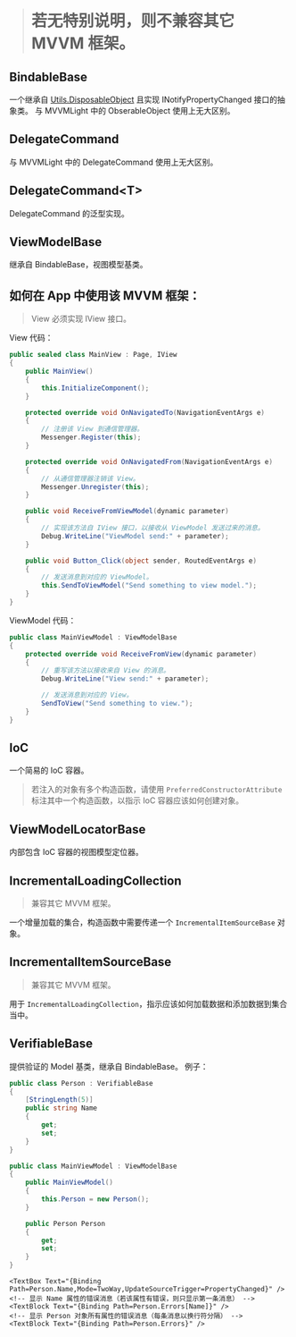 > # 若无特别说明，则不兼容其它 MVVM 框架。

## BindableBase
一个继承自 [Utils.DisposableObject](https://github.com/h82258652/SoftwareKobo.UniversalToolkit3/blob/master/SoftwareKobo.UniversalToolkit/SoftwareKobo.UniversalToolkit/Utils/README.md) 且实现 INotifyPropertyChanged 接口的抽象类。
与 MVVMLight 中的 ObserableObject 使用上无大区别。

## DelegateCommand
与 MVVMLight 中的 DelegateCommand 使用上无大区别。

## DelegateCommand&lt;T&gt;
DelegateCommand 的泛型实现。

## ViewModelBase
继承自 BindableBase，视图模型基类。

## 如何在 App 中使用该 MVVM 框架：
> View 必须实现 IView 接口。

View 代码：
```C#
public sealed class MainView : Page, IView
{
    public MainView()
    {
		this.InitializeComponent();
    }

	protected override void OnNavigatedTo(NavigationEventArgs e)
    {
		// 注册该 View 到通信管理器。
        Messenger.Register(this);
    }

    protected override void OnNavigatedFrom(NavigationEventArgs e)
    {
		// 从通信管理器注销该 View。
        Messenger.Unregister(this);
    }

    public void ReceiveFromViewModel(dynamic parameter)
    {
		// 实现该方法自 IView 接口，以接收从 ViewModel 发送过来的消息。
		Debug.WriteLine("ViewModel send:" + parameter);
    }

	public void Button_Click(object sender, RoutedEventArgs e)
	{
		// 发送消息到对应的 ViewModel。
		this.SendToViewModel("Send something to view model.");
	}
}
```
ViewModel 代码：
```C#
public class MainViewModel : ViewModelBase
{
	protected override void ReceiveFromView(dynamic parameter)
    {
		// 重写该方法以接收来自 View 的消息。
		Debug.WriteLine("View send:" + parameter);

		// 发送消息到对应的 View。
		SendToView("Send something to view.");
	}
} 
```

## IoC
一个简易的 IoC 容器。
> 若注入的对象有多个构造函数，请使用 ```PreferredConstructorAttribute``` 标注其中一个构造函数，以指示 IoC 容器应该如何创建对象。

## ViewModelLocatorBase
内部包含 IoC 容器的视图模型定位器。

## IncrementalLoadingCollection
> 兼容其它 MVVM 框架。

一个增量加载的集合，构造函数中需要传递一个 ```IncrementalItemSourceBase``` 对象。

## IncrementalItemSourceBase
> 兼容其它 MVVM 框架。

用于 ```IncrementalLoadingCollection```，指示应该如何加载数据和添加数据到集合当中。

## VerifiableBase
提供验证的 Model 基类，继承自 BindableBase。
例子：
```C#
public class Person : VerifiableBase
{
	[StringLength(5)]
    public string Name
    {
        get;
		set;
    }
}

public class MainViewModel : ViewModelBase
{
	public MainViewModel()
	{
		this.Person = new Person();
	}

    public Person Person
    {
        get;
		set;
    }
}
```
```XAML
<TextBox Text="{Binding Path=Person.Name,Mode=TwoWay,UpdateSourceTrigger=PropertyChanged}" />
<!-- 显示 Name 属性的错误消息（若该属性有错误，则只显示第一条消息） -->
<TextBlock Text="{Binding Path=Person.Errors[Name]}" />
<!-- 显示 Person 对象所有属性的错误消息（每条消息以换行符分隔） -->
<TextBlock Text="{Binding Path=Person.Errors}" />
```
